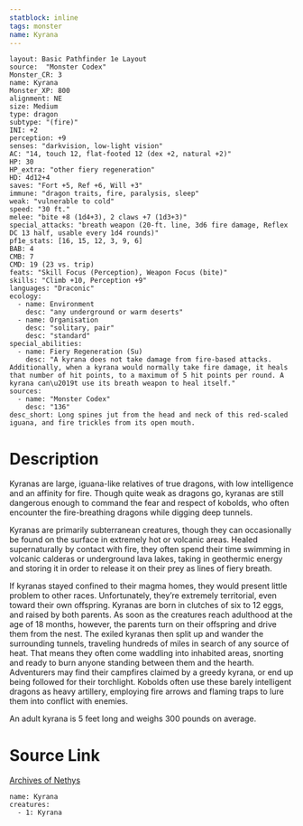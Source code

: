```yaml
---
statblock: inline
tags: monster
name: Kyrana
---
```

```statblock
layout: Basic Pathfinder 1e Layout
source:  "Monster Codex"
Monster_CR: 3
name: Kyrana
Monster_XP: 800
alignment: NE
size: Medium
type: dragon
subtype: "(fire)"
INI: +2
perception: +9
senses: "darkvision, low-light vision"
AC: "14, touch 12, flat-footed 12 (dex +2, natural +2)"
HP: 30
HP_extra: "other fiery regeneration"
HD: 4d12+4
saves: "Fort +5, Ref +6, Will +3"
immune: "dragon traits, fire, paralysis, sleep"
weak: "vulnerable to cold"
speed: "30 ft."
melee: "bite +8 (1d4+3), 2 claws +7 (1d3+3)"
special_attacks: "breath weapon (20-ft. line, 3d6 fire damage, Reflex DC 13 half, usable every 1d4 rounds)"
pf1e_stats: [16, 15, 12, 3, 9, 6]
BAB: 4
CMB: 7
CMD: 19 (23 vs. trip)
feats: "Skill Focus (Perception), Weapon Focus (bite)"
skills: "Climb +10, Perception +9"
languages: "Draconic"
ecology:
  - name: Environment
    desc: "any underground or warm deserts"
  - name: Organisation
    desc: "solitary, pair"
    desc: "standard"
special_abilities:
  - name: Fiery Regeneration (Su)
    desc: "A kyrana does not take damage from fire-based attacks. Additionally, when a kyrana would normally take fire damage, it heals that number of hit points, to a maximum of 5 hit points per round. A kyrana can\u2019t use its breath weapon to heal itself."
sources:
  - name: "Monster Codex"
    desc: "136"
desc_short: Long spines jut from the head and neck of this red-scaled iguana, and fire trickles from its open mouth.
```
# Description
Kyranas are large, iguana-like relatives of true dragons, with low intelligence and an affinity for fire. Though quite weak as dragons go, kyranas are still dangerous enough to command the fear and respect of kobolds, who often encounter the fire-breathing dragons while digging deep tunnels.

 Kyranas are primarily subterranean creatures, though they can occasionally be found on the surface in extremely hot or volcanic areas. Healed supernaturally by contact with fire, they often spend their time swimming in volcanic calderas or underground lava lakes, taking in geothermic energy and storing it in order to release it on their prey as lines of fiery breath.

 If kyranas stayed confined to their magma homes, they would present little problem to other races. Unfortunately, they’re extremely territorial, even toward their own offspring. Kyranas are born in clutches of six to 12 eggs, and raised by both parents. As soon as the creatures reach adulthood at the age of 18 months, however, the parents turn on their offspring and drive them from the nest. The exiled kyranas then split up and wander the surrounding tunnels, traveling hundreds of miles in search of any source of heat. That means they often come waddling into inhabited areas, snorting and ready to burn anyone standing between them and the hearth. Adventurers may find their campfires claimed by a greedy kyrana, or end up being followed for their torchlight. Kobolds often use these barely intelligent dragons as heavy artillery, employing fire arrows and flaming traps to lure them into conflict with enemies.

 An adult kyrana is 5 feet long and weighs 300 pounds on average.
# Source Link
[Archives of Nethys](https://aonprd.com/MonsterDisplay.aspx?ItemName=Kyrana)
```encounter-table
name: Kyrana
creatures:
  - 1: Kyrana
```
